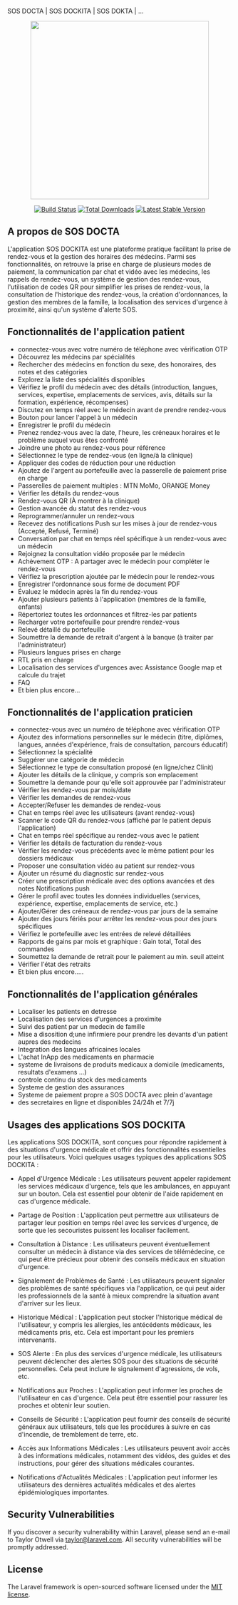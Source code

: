SOS DOCTA | SOS DOCKITA | SOS DOKTA | ...<p align="center"><a href="https://laravel.com" target="_blank"><img 
src="" width="400"></a></p>

<p align="center">
<a href="#"><img src="https://travis-ci.org/laravel/framework.svg" alt="Build Status"></a>
<a href="#"><img src="https://img.shields.io/packagist/dt/laravel/framework" alt="Total Downloads"></a>
<a href="#"><img src="https://img.shields.io/packagist/v/laravel/framework" alt="Latest Stable Version"></a>
</p>



## A propos de SOS DOCTA

L'application SOS DOCKITA est une plateforme pratique facilitant la prise de rendez-vous et la gestion des horaires des médecins. Parmi ses fonctionnalités, on retrouve la prise en charge de plusieurs modes de paiement, la communication par chat et vidéo avec les médecins, les rappels de rendez-vous, un système de gestion des rendez-vous, l'utilisation de codes QR pour simplifier les prises de rendez-vous, la consultation de l'historique des rendez-vous, la création d'ordonnances, la gestion des membres de la famille, la localisation des services d'urgence à proximité, ainsi qu'un système d'alerte SOS.


## Fonctionnalités de l'application patient 

- connectez-vous avec votre numéro de téléphone avec vérification OTP
- Découvrez les médecins par spécialités
- Rechercher des médecins en fonction du sexe, des honoraires, des notes et des catégories
- Explorez la liste des spécialités disponibles
- Vérifiez le profil du médecin avec des détails (introduction, langues, services, expertise, emplacements de services, avis, détails sur la formation, expérience, récompenses)
- Discutez en temps réel avec le médecin avant de prendre rendez-vous
- Bouton pour lancer l'appel à un médecin
- Enregistrer le profil du médecin
- Prenez rendez-vous avec la date, l'heure, les créneaux horaires et le problème auquel vous êtes confronté
- Joindre une photo au rendez-vous pour référence
- Sélectionnez le type de rendez-vous (en ligne/à la clinique)
- Appliquer des codes de réduction pour une réduction
- Ajoutez de l'argent au portefeuille avec la passerelle de paiement prise en charge
- Passerelles de paiement multiples : MTN MoMo, ORANGE Money
- Vérifier les détails du rendez-vous
- Rendez-vous QR (À montrer à la clinique)
- Gestion avancée du statut des rendez-vous
- Reprogrammer/annuler un rendez-vous
- Recevez des notifications Push sur les mises à jour de rendez-vous (Accepté, Refusé, Terminé)
- Conversation par chat en temps réel spécifique à un rendez-vous avec un médecin
- Rejoignez la consultation vidéo proposée par le médecin
- Achèvement OTP : A partager avec le médecin pour compléter le rendez-vous
- Vérifiez la prescription ajoutée par le médecin pour le rendez-vous
- Enregistrer l'ordonnance sous forme de document PDF
- Évaluez le médecin après la fin du rendez-vous
- Ajouter plusieurs patients à l'application (membres de la famille, enfants)
- Répertoriez toutes les ordonnances et filtrez-les par patients
- Recharger votre portefeuille pour prendre rendez-vous
- Relevé détaillé du portefeuille
- Soumettre la demande de retrait d'argent à la banque (à traiter par l'administrateur)
- Plusieurs langues prises en charge
- RTL pris en charge
- Localisation des services d'urgences avec Assistance Google map et calcule du trajet
- FAQ
- Et bien plus encore…

## Fonctionnalités de l'application praticien

- connectez-vous avec un numéro de téléphone avec vérification OTP
- Ajoutez des informations personnelles sur le médecin (titre, diplômes, langues, années d'expérience, frais de consultation, parcours éducatif)
- Sélectionnez la spécialité
- Suggérer une catégorie de médecin
- Sélectionnez le type de consultation proposé (en ligne/chez Clinit)
- Ajouter les détails de la clinique, y compris son emplacement
- Soumettre la demande pour qu'elle soit approuvée par l'administrateur
- Vérifier les rendez-vous par mois/date
- Vérifier les demandes de rendez-vous 
- Accepter/Refuser les demandes de rendez-vous
- Chat en temps réel avec les utilisateurs (avant rendez-vous)
- Scanner le code QR du rendez-vous (affiché par le patient depuis l'application)
- Chat en temps réel spécifique au rendez-vous avec le patient
- Vérifier les détails de facturation du rendez-vous 
- Vérifier les rendez-vous précédents avec le même patient pour les dossiers médicaux
- Proposer une consultation vidéo au patient sur rendez-vous
- Ajouter un résumé du diagnostic sur rendez-vous
- Créer une prescription médicale avec des options avancées et des notes
Notifications push
- Gérer le profil avec toutes les données individuelles (services, expérience, expertise, emplacements de service, etc.)
- Ajouter/Gérer des créneaux de rendez-vous par jours de la semaine
- Ajouter des jours fériés pour arrêter les rendez-vous pour des jours spécifiques
- Vérifiez le portefeuille avec les entrées de relevé détaillées
- Rapports de gains par mois et graphique : Gain total, Total des commandes
- Soumettez la demande de retrait pour le paiement au min. seuil atteint
- Vérifier l'état des retraits
- Et bien plus encore…..

## Fonctionnalités de l'application générales

- Localiser les patients en detresse
- Localisation des services d'urgences a proximite
- Suivi des patient par un medecin de famille
- Mise a disosition d;une infirmiere pour prendre les devants d'un patient aupres des medecins
- Integration des langues africaines locales
- L'achat InApp des medicaments en pharmacie
- systeme de livraisons de produits medicaux a domicile (medicaments, resultats d'examens ...)
- controle continu du stock des medicaments
- Systeme de gestion des assurances
- Systeme de paiement propre a SOS DOCTA avec plein d'avantage
- des secretaires en ligne et disponibles 24/24h et 7/7j

## Usages des applications SOS DOCKITA

Les applications SOS DOCKITA, sont conçues pour répondre rapidement à des situations d'urgence médicale et offrir des fonctionnalités essentielles pour les utilisateurs. Voici quelques usages typiques des applications SOS DOCKITA :

- Appel d'Urgence Médicale : Les utilisateurs peuvent appeler rapidement les services médicaux d'urgence, tels que les ambulances, en appuyant sur un bouton. Cela est essentiel pour obtenir de l'aide rapidement en cas d'urgence médicale.

- Partage de Position : L'application peut permettre aux utilisateurs de partager leur position en temps réel avec les services d'urgence, de sorte que les secouristes puissent les localiser facilement.

- Consultation à Distance : Les utilisateurs peuvent éventuellement consulter un médecin à distance via des services de télémédecine, ce qui peut être précieux pour obtenir des conseils médicaux en situation d'urgence.

- Signalement de Problèmes de Santé : Les utilisateurs peuvent signaler des problèmes de santé spécifiques via l'application, ce qui peut aider les professionnels de la santé à mieux comprendre la situation avant d'arriver sur les lieux.

- Historique Médical : L'application peut stocker l'historique médical de l'utilisateur, y compris les allergies, les antécédents médicaux, les médicaments pris, etc. Cela est important pour les premiers intervenants.

- SOS Alerte : En plus des services d'urgence médicale, les utilisateurs peuvent déclencher des alertes SOS pour des situations de sécurité personnelles. Cela peut inclure le signalement d'agressions, de vols, etc.

- Notifications aux Proches : L'application peut informer les proches de l'utilisateur en cas d'urgence. Cela peut être essentiel pour rassurer les proches et obtenir leur soutien.

- Conseils de Sécurité : L'application peut fournir des conseils de sécurité généraux aux utilisateurs, tels que les procédures à suivre en cas d'incendie, de tremblement de terre, etc.

- Accès aux Informations Médicales : Les utilisateurs peuvent avoir accès à des informations médicales, notamment des vidéos, des guides et des instructions, pour gérer des situations médicales courantes.

- Notifications d'Actualités Médicales : L'application peut informer les utilisateurs des dernières actualités médicales et des alertes épidémiologiques importantes.

## Security Vulnerabilities

If you discover a security vulnerability within Laravel, please send an e-mail to Taylor Otwell via [taylor@laravel.com](mailto:taylor@laravel.com). All security vulnerabilities will be promptly addressed.

## License

The Laravel framework is open-sourced software licensed under the [MIT license](https://opensource.org/licenses/MIT).
